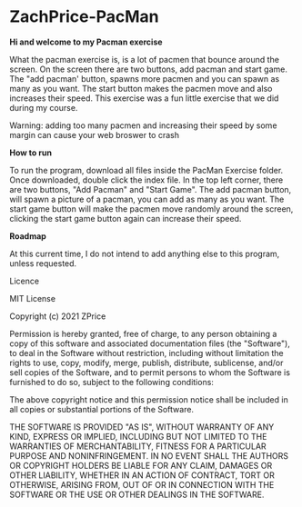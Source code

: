 # ZachPrice-PacMan

**Hi and welcome to my Pacman exercise**

What the pacman exercise is, is a lot of pacmen that bounce around the screen. On the screen there are two buttons, add pacman and start game. The "add pacman' button, spawns more pacmen and you can spawn as many as you want. The start button makes the pacmen move and also increases their speed. This exercise was a fun little exercise that we did during my course.

Warning: adding too many pacmen and increasing their speed by some margin can cause your web broswer to crash

**How to run**

To run the program, download all files inside the PacMan Exercise folder. Once downloaded, double click the index file. In the top left corner, there are two buttons, "Add Pacman" and "Start Game". The add pacman button, will spawn a picture of a pacman, you can add as many as you want. The start game button will make the pacmen move randomly around the screen, clicking the start game button again can increase their speed.

**Roadmap**

At this current time, I do not intend to add anything else to this program, unless requested.

Licence

MIT License

Copyright (c) 2021 ZPrice

Permission is hereby granted, free of charge, to any person obtaining a copy of this software and associated documentation files (the "Software"), to deal in the Software without restriction, including without limitation the rights to use, copy, modify, merge, publish, distribute, sublicense, and/or sell copies of the Software, and to permit persons to whom the Software is furnished to do so, subject to the following conditions:

The above copyright notice and this permission notice shall be included in all copies or substantial portions of the Software.

THE SOFTWARE IS PROVIDED "AS IS", WITHOUT WARRANTY OF ANY KIND, EXPRESS OR IMPLIED, INCLUDING BUT NOT LIMITED TO THE WARRANTIES OF MERCHANTABILITY, FITNESS FOR A PARTICULAR PURPOSE AND NONINFRINGEMENT. IN NO EVENT SHALL THE AUTHORS OR COPYRIGHT HOLDERS BE LIABLE FOR ANY CLAIM, DAMAGES OR OTHER LIABILITY, WHETHER IN AN ACTION OF CONTRACT, TORT OR OTHERWISE, ARISING FROM, OUT OF OR IN CONNECTION WITH THE SOFTWARE OR THE USE OR OTHER DEALINGS IN THE SOFTWARE.
